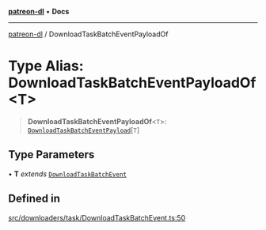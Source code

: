 [**patreon-dl**](../README.md) • **Docs**

***

[patreon-dl](../README.md) / DownloadTaskBatchEventPayloadOf

# Type Alias: DownloadTaskBatchEventPayloadOf\<T\>

> **DownloadTaskBatchEventPayloadOf**\<`T`\>: [`DownloadTaskBatchEventPayload`](../interfaces/DownloadTaskBatchEventPayload.md)\[`T`\]

## Type Parameters

• **T** *extends* [`DownloadTaskBatchEvent`](DownloadTaskBatchEvent.md)

## Defined in

[src/downloaders/task/DownloadTaskBatchEvent.ts:50](https://github.com/patrickkfkan/patreon-dl/blob/7168e7165dfd3021aec234ee0e8458b1a8040c70/src/downloaders/task/DownloadTaskBatchEvent.ts#L50)
